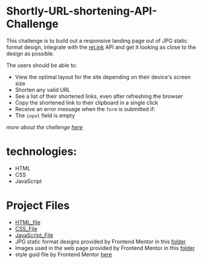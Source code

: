 # Shortly-URL-shortening-API-Challenge

This challenge is to build out a responsive landing page out of JPG static format design, integrate with the [rel.ink](https://rel.ink) API and get it looking as close to the design as possible.

The users should be able to:

- View the optimal layout for the site depending on their device's screen size
- Shorten any valid URL
- See a list of their shortened links, even after refreshing the browser
- Copy the shortened link to their clipboard in a single click
- Receive an error message when the `form` is submitted if:
- The `input` field is empty

*more about the chellenge [here](https://github.com/Enas-Ijaabo/Shortly-URL-shortening-API-Challenge/blob/master/AboutChallenge.md)*


# technologies:

- HTML
- CSS
- JavaScript


# Project Files

- [HTML_file](https://github.com/Enas-Ijaabo/Shortly-URL-shortening-API-Challenge/blob/master/index.html)
- [CSS_File](https://github.com/Enas-Ijaabo/Shortly-URL-shortening-API-Challenge/blob/master/style.css)
- [JavaScript_File](https://github.com/Enas-Ijaabo/Shortly-URL-shortening-API-Challenge/blob/master/test.js)
- JPG static format designs provided by Frontend Mentor in this [folder](https://github.com/Enas-Ijaabo/Shortly-URL-shortening-API-Challenge/tree/master/design)
- Images used in the web page provided by Frontend Mentor in this [folder](https://github.com/Enas-Ijaabo/Shortly-URL-shortening-API-Challenge/tree/master/images)
- style guid file by Frontend Mentor [here](https://github.com/Enas-Ijaabo/Shortly-URL-shortening-API-Challenge/blob/master/style-guide.md)
